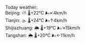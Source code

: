 Today weather:  
Beijing: ⛅️  🌡️+22°C 🌬️↙4km/h  
Tianjin: 🌫  🌡️+24°C 🌬️↑4km/h  
Shijiazhuang: 🌦   🌡️+19°C 🌬️↘15km/h  
Tangshan: 🌦   🌡️+20°C 🌬️←11km/h  
